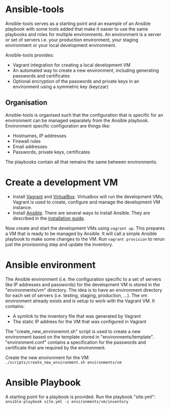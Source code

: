Ansible-tools
=============

Ansible-tools serves as a starting point and an example of an Ansible playbook with some tools added that
make it easier to use the same playbooks and roles for multiple environments. An environment is a server or set of
servers i.e. your production environment, your staging environment or your local development environment.

Ansible-tools provides:
- Vagrant integration for creating a local development VM
- An automated way to create a new environment, including generating passwords and certificates
- Optional encryption of the passwords and private keys in an environment using a symmetric key (keyczar)

Organisation
------------

Ansible-tools is organised such that the configuration that is specific for an environment can be managed separately
from the Ansible playbook. Environment specific configuration are things like:
- Hostnames, IP addresses
- Firewall rules
- Email addresses
- Passwords, private keys, certificates

The playbooks contain all that remains the same between environments.

Create a development VM
=======================

* Install [Vagrant](https://www.vagrantup.com/) and [VirtualBox](https://www.virtualbox.org). Virtualbox will run 
  the development VMs, Vagrant is used to create, configure and manage the development VM instance.
* Install [Ansible](http://www.ansible.com). There are several ways to install Ansible. They are described in the 
  [installation guide](http://docs.ansible.com/ansible/intro_installation.html).
  
Now create and start the development VMs using `vagrant up`. This prepares a VM that is ready to be managed by Ansible.
It will call a simple Ansible playbook to make some changes to the VM. Run `vagrant provision` to rerun just the 
provisioning step and update the inventory.
  
Ansible environment
===================

The Ansible environment (i.e. the configuration specific to a set of servers like IP addresses and passwords) for the 
development VM is stored in the "environments/vm" directory. The idea is to have an environment directory for each set 
of servers (i.e. testing, staging, production, ...). The vm environment already exists and is setup to work with
the Vagrant VM. It contains:

* A symlink to the inventory file that was generated by Vagrant
* The static IP address for the VM that was configured in Vagrant

The "create_new_environemnt.sh" script is used to create a new environment based on the template stored in
"environments/template". "environment.conf" contains a specification for the passwords and certificate that are
required by the environment.

Create the new environment for the VM: `./scripts/create_new_environment.sh environments/vm`

Ansible Playbook
================

A starting point for a playbook is provided. Run the playbook "site.yml": 
`ansible-playbook site.yml -i environments/vm/inventory`

